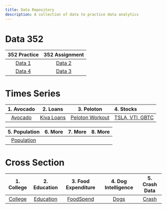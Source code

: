 ```yaml
---
title: Data Repository
description: A collection of data to practice data analytics
---
```


# Data 352

|352 Practice|352 Assignment|
|:-:|:-:|
|[Data 1](Data1.html)|[Data 2](Data2.html)|
|[Data 4](Data4.html)|[Data 3](Data3.html)|

# Times Series

|1. Avocado|2. Loans|3. Peloton|4. Stocks|
|:--------:|:------:|:--------:|:--------|
|[Avocado](avocado2020.csv)|[Kiva Loans](KivaLoans.csv)|[Peloton Workout](peloton.csv)|[TSLA, VTI, GBTC](Stocks.csv)|

|5. Population|6. More|7. More|8. More|
|:-----------:|:------:|:--------:|:--------|
|[Population](Population.csv)|

# Cross Section

|1. College|2. Education|3. Food Expenditure|4. Dog Intelligence|5. Crash Data|
|:--------:|:----------:|:-----------------:|:-----------------:|:-----------:|
|[College](College.csv)|[Education](Education.csv)|[FoodSpend](FoodSpend.csv)|[Dogs](dog_intelligence.csv)|[Crash](Crash.csv)|
